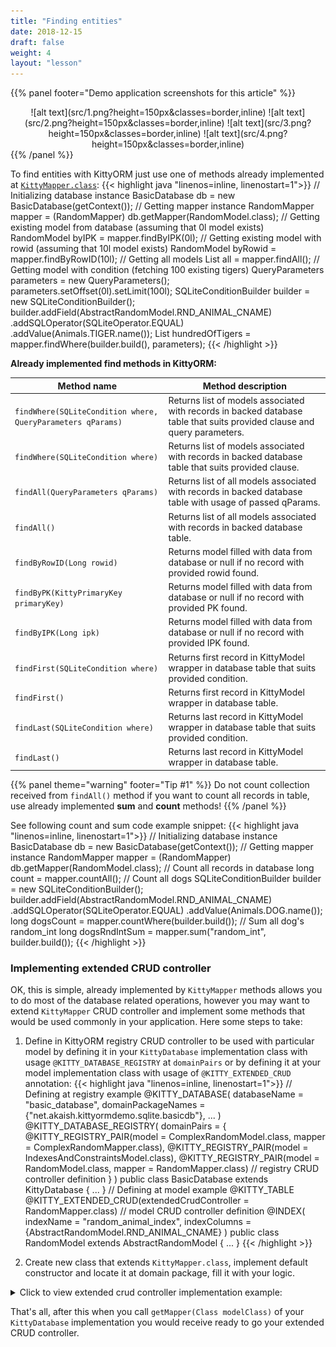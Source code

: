 ```yaml
---
title: "Finding entities"
date: 2018-12-15
draft: false
weight: 4
layout: "lesson"
---
```

{{% panel footer="Demo application screenshots for this article" %}}
<center>![alt text](src/1.png?height=150px&classes=border,inline)  ![alt text](src/2.png?height=150px&classes=border,inline) ![alt text](src/3.png?height=150px&classes=border,inline) ![alt text](src/4.png?height=150px&classes=border,inline)</center>
{{% /panel %}}

To find entities with KittyORM just use one of methods already implemented at [`KittyMapper.class`](/kittydoc/net/akaish/kitty/orm/KittyMapper.html):
{{< highlight java "linenos=inline, linenostart=1">}}
// Initializing database instance
BasicDatabase db = new BasicDatabase(getContext());
// Getting mapper instance
RandomMapper mapper = (RandomMapper) db.getMapper(RandomModel.class);
// Getting existing model from database (assuming that 0l model exists)
RandomModel byIPK = mapper.findByIPK(0l);
// Getting existing model with rowid (assuming that 10l model exists)
RandomModel byRowid = mapper.findByRowID(10l);
// Getting all models
List<RandomModel> all = mapper.findAll();
// Getting model with condition (fetching 100 existing tigers)
QueryParameters parameters = new QueryParameters();
parameters.setOffset(0l).setLimit(100l);
SQLiteConditionBuilder builder = new SQLiteConditionBuilder();
builder.addField(AbstractRandomModel.RND_ANIMAL_CNAME)
       .addSQLOperator(SQLiteOperator.EQUAL)
       .addValue(Animals.TIGER.name());
List<RandomModel> hundredOfTigers = mapper.findWhere(builder.build(), parameters);
{{< /highlight >}}

**Already implemented find methods in KittyORM:**

Method name | Method description
--- | --- 
`findWhere(SQLiteCondition where, QueryParameters qParams)` | Returns list of models associated with records in backed database table that suits provided clause and query parameters.
`findWhere(SQLiteCondition where)` | Returns list of models associated with records in backed database table that suits provided clause.
`findAll(QueryParameters qParams)`  | Returns list of all models associated with records in backed database table with usage of passed qParams.
`findAll()` | Returns list of all models associated with records in backed database table.
`findByRowID(Long rowid)` | Returns model filled with data from database or null if no record with provided rowid found.
`findByPK(KittyPrimaryKey primaryKey)` | Returns model filled with data from database or null if no record with provided PK found.
`findByIPK(Long ipk)` | Returns model filled with data from database or null if no record with provided IPK found.
`findFirst(SQLiteCondition where)` | Returns first record in KittyModel wrapper in database table that suits provided condition.
`findFirst()` | Returns first record in KittyModel wrapper in database table.
`findLast(SQLiteCondition where)` | Returns last record in KittyModel wrapper in database table that suits provided condition.
`findLast()` | Returns last record in KittyModel wrapper in database table.

{{% panel theme="warning" footer="Tip #1" %}}
Do not count collection received from `findAll()` method if you want to count all records in table, use already implemented **sum** and **count** methods!
{{% /panel %}}

See following count and sum code example snippet:
{{< highlight java "linenos=inline, linenostart=1">}}
// Initializing database instance
BasicDatabase db = new BasicDatabase(getContext());
// Getting mapper instance
RandomMapper mapper = (RandomMapper) db.getMapper(RandomModel.class);
// Count all records in database
long count = mapper.countAll();
// Count all dogs
SQLiteConditionBuilder builder = new SQLiteConditionBuilder();
builder.addField(AbstractRandomModel.RND_ANIMAL_CNAME)
       .addSQLOperator(SQLiteOperator.EQUAL)
       .addValue(Animals.DOG.name());
long dogsCount = mapper.countWhere(builder.build());
// Sum all dog's random_int
long dogsRndIntSum = mapper.sum("random_int", builder.build());
{{< /highlight >}}

### Implementing extended CRUD controller
OK, this is simple, already implemented by `KittyMapper` methods allows you to do most of the database related operations, however you may want to extend `KittyMapper` CRUD controller and implement some methods that would be used commonly in your application. Here some steps to take:

1. Define in KittyORM registry CRUD controller to be used with particular model by defining it in your `KittyDatabase` implementation class with usage `@KITTY_DATABASE_REGISTRY` at `domainPairs` or by defining it at your model implementation class with usage of `@KITTY_EXTENDED_CRUD` annotation:
{{< highlight java "linenos=inline, linenostart=1">}}
// Defining at registry example
@KITTY_DATABASE(
        databaseName = "basic_database",
        domainPackageNames = {"net.akaish.kittyormdemo.sqlite.basicdb"},
        ...
)
@KITTY_DATABASE_REGISTRY(
        domainPairs = {
                @KITTY_REGISTRY_PAIR(model = ComplexRandomModel.class, mapper = ComplexRandomMapper.class),
                @KITTY_REGISTRY_PAIR(model = IndexesAndConstraintsModel.class),
                @KITTY_REGISTRY_PAIR(model = RandomModel.class, mapper = RandomMapper.class) // registry CRUD controller definition
        }
)
public class BasicDatabase extends KittyDatabase {
    ...
}
// Defining at model example
@KITTY_TABLE
@KITTY_EXTENDED_CRUD(extendedCrudController = RandomMapper.class) // model CRUD controller definition
@INDEX(
        indexName = "random_animal_index",
        indexColumns = {AbstractRandomModel.RND_ANIMAL_CNAME}
)
public class RandomModel extends AbstractRandomModel {
    ...
}
{{< /highlight >}}

2. Create new class that extends `KittyMapper.class`, implement default constructor and locate it at domain package, fill it with your logic.
<details> 
  <summary>Click to view extended crud controller implementation example: </summary>
{{< highlight java "linenos=inline, linenostart=1">}}
public class RandomMapper extends KittyMapper {

    public <M extends KittyModel> RandomMapper(KittyTableConfiguration tableConfiguration,
                                              M blankModelInstance,
                                              String databasePassword) {
        super(tableConfiguration, blankModelInstance, databasePassword);
    }

    protected SQLiteCondition getAnimalCondition(Animals animal) {
        return new SQLiteConditionBuilder()
                .addField(RND_ANIMAL_CNAME)
                .addSQLOperator(SQLiteOperator.EQUAL)
                .addObjectValue(animal)
                .build();
    }

    public long deleteByRandomIntegerRange(int start, int end) {
        SQLiteCondition condition = new SQLiteConditionBuilder()
                .addField("random_int")
                .addSQLOperator(GREATER_OR_EQUAL)
                .addValue(start)
                .addSQLOperator(AND)
                .addField("random_int")
                .addSQLOperator(LESS_OR_EQUAL)
                .addValue(end)
                .build();
        return deleteByWhere(condition);
    }

    public long deleteByAnimal(Animals animal) {
        return deleteByWhere(getAnimalCondition(animal));
    }

    public List<RandomModel> findByAnimal(Animals animal, long offset, long limit, boolean groupingOn) {
        SQLiteCondition condition = getAnimalCondition(animal);
        QueryParameters qparam = new QueryParameters();
        qparam.setLimit(limit).setOffset(offset);
        if(groupingOn)
            qparam.setGroupByColumns(RND_ANIMAL_CNAME);
        else
            qparam.setGroupByColumns(KittyConstants.ROWID);
        return findWhere(condition, qparam);
    }

    public List<RandomModel> findByIdRange(long fromId, long toId, boolean inclusive, Long offset, Long limit) {
        SQLiteCondition condition = new SQLiteConditionBuilder()
                .addField("id")
                .addSQLOperator(inclusive ? GREATER_OR_EQUAL : GREATER_THAN)
                .addValue(fromId)
                .addSQLOperator(AND)
                .addField("id")
                .addSQLOperator(inclusive ? LESS_OR_EQUAL : LESS_THAN)
                .addValue(toId)
                .build();
        QueryParameters qparam = new QueryParameters();
        qparam.setLimit(limit).setOffset(offset).setGroupByColumns(KittyConstants.ROWID);
        return findWhere(condition, qparam);
    }

    public List<RandomModel> findAllRandomModels(Long offset, Long limit) {
        QueryParameters qparam = new QueryParameters();
        qparam.setLimit(limit).setOffset(offset).setGroupByColumns(KittyConstants.ROWID);
        return findAll(qparam);
    }

}
{{< /highlight >}} 

</details>

That's all, after this when you call `getMapper(Class modelClass)` of your `KittyDatabase` implementation you would receive ready to go your extended CRUD controller.
